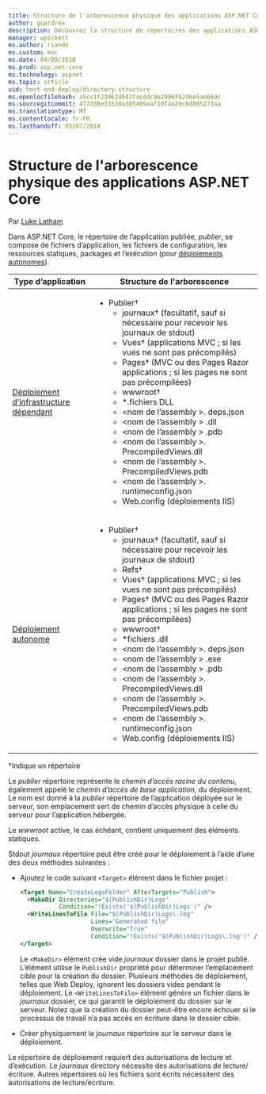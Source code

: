 ```yaml
---
title: Structure de l'arborescence physique des applications ASP.NET Core
author: guardrex
description: Découvrez la structure de répertoires des applications ASP.NET Core publiées.
manager: wpickett
ms.author: riande
ms.custom: mvc
ms.date: 04/09/2018
ms.prod: asp.net-core
ms.technology: aspnet
ms.topic: article
uid: host-and-deploy/directory-structure
ms.openlocfilehash: a5cc1f23d624643facddc9e2006fb246e5ae66dc
ms.sourcegitcommit: 477d38e33530a305405eaf19faa29c6d805273aa
ms.translationtype: MT
ms.contentlocale: fr-FR
ms.lasthandoff: 05/07/2018
---
```

# <a name="aspnet-core-directory-structure"></a>Structure de l'arborescence physique des applications ASP.NET Core

Par [Luke Latham](https://github.com/guardrex)

Dans ASP.NET Core, le répertoire de l’application publiée, *publier*, se compose de fichiers d’application, les fichiers de configuration, les ressources statiques, packages et l’exécution (pour [déploiements autonomes](/dotnet/core/deploying/#self-contained-deployments-scd)).


| Type d’application | Structure de l'arborescence |
| -------- | ------------------- |
| [Déploiement d’infrastructure dépendant](/dotnet/core/deploying/#framework-dependent-deployments-fdd) | <ul><li>Publier&dagger;<ul><li>journaux&dagger; (facultatif, sauf si nécessaire pour recevoir les journaux de stdout)</li><li>Vues&dagger; (applications MVC ; si les vues ne sont pas précompilés)</li><li>Pages&dagger; (MVC ou des Pages Razor applications ; si les pages ne sont pas précompilées)</li><li>wwwroot&dagger;</li><li>*\.fichiers DLL</li><li>\<nom de l’assembly >. deps.json</li><li>\<nom de l’assembly > .dll</li><li>\<nom de l’assembly > .pdb</li><li>\<nom de l’assembly >. PrecompiledViews.dll</li><li>\<nom de l’assembly >. PrecompiledViews.pdb</li><li>\<nom de l’assembly >. runtimeconfig.json</li><li>Web.config (déploiements IIS)</li></ul></li></ul> |
| [Déploiement autonome](/dotnet/core/deploying/#self-contained-deployments-scd) | <ul><li>Publier&dagger;<ul><li>journaux&dagger; (facultatif, sauf si nécessaire pour recevoir les journaux de stdout)</li><li>Refs&dagger;</li><li>Vues&dagger; (applications MVC ; si les vues ne sont pas précompilés)</li><li>Pages&dagger; (MVC ou des Pages Razor applications ; si les pages ne sont pas précompilées)</li><li>wwwroot&dagger;</li><li>\*fichiers .dll</li><li>\<nom de l’assembly >. deps.json</li><li>\<nom de l’assembly > .exe</li><li>\<nom de l’assembly > .pdb</li><li>\<nom de l’assembly >. PrecompiledViews.dll</li><li>\<nom de l’assembly >. PrecompiledViews.pdb</li><li>\<nom de l’assembly >. runtimeconfig.json</li><li>Web.config (déploiements IIS)</li></ul></li></ul> |

&dagger;Indique un répertoire

Le *publier* répertoire représente le *chemin d’accès racine du contenu*, également appelé le *chemin d’accès de base application*, du déploiement. Le nom est donné à la *publier* répertoire de l’application déployée sur le serveur, son emplacement sert de chemin d’accès physique à celle du serveur pour l’application hébergée.

Le *wwwroot* active, le cas échéant, contient uniquement des éléments statiques.

Stdout *journaux* répertoire peut être créé pour le déploiement à l’aide d’une des deux méthodes suivantes :

* Ajoutez le code suivant `<Target>` élément dans le fichier projet :

   ```xml
   <Target Name="CreateLogsFolder" AfterTargets="Publish">
     <MakeDir Directories="$(PublishDir)Logs" 
              Condition="!Exists('$(PublishDir)Logs')" />
     <WriteLinesToFile File="$(PublishDir)Logs\.log" 
                       Lines="Generated file" 
                       Overwrite="True" 
                       Condition="!Exists('$(PublishDir)Logs\.log')" />
   </Target>
   ```

   Le `<MakeDir>` élément crée vide *journaux* dossier dans le projet publié. L’élément utilise le `PublishDir` propriété pour déterminer l’emplacement cible pour la création du dossier. Plusieurs méthodes de déploiement, telles que Web Deploy, ignorent les dossiers vides pendant le déploiement. Le `<WriteLinesToFile>` élément génère un fichier dans le *journaux* dossier, ce qui garantit le déploiement du dossier sur le serveur. Notez que la création du dossier peut-être encore échouer si le processus de travail n’a pas accès en écriture dans le dossier cible.

* Créer physiquement le *journaux* répertoire sur le serveur dans le déploiement.

Le répertoire de déploiement requiert des autorisations de lecture et d’exécution. Le *journaux* directory nécessite des autorisations de lecture/écriture. Autres répertoires où les fichiers sont écrits nécessitent des autorisations de lecture/écriture.
